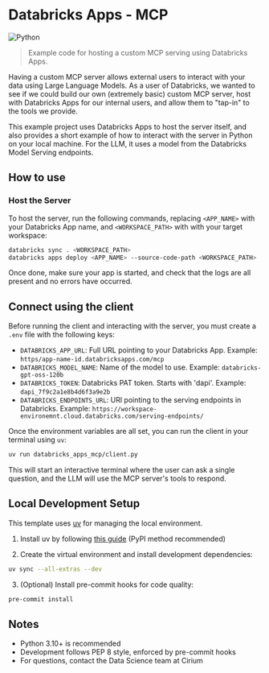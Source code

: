 # Databricks Apps - MCP
![Python](https://img.shields.io/badge/Python-3.10%2B-blue)

> Example code for hosting a custom MCP serving using Databricks Apps.

Having a custom MCP server allows external users to interact with your data using Large Language Models. As a user of Databricks, we wanted to see if we could build our own (extremely basic) custom MCP server, host with Databricks Apps for our internal users, and allow them to "tap-in" to the tools we provide.

This example project uses Databricks Apps to host the server itself, and also provides a short example of how to interact with the server in Python on your local machine. For the LLM, it uses a model from the Databricks Model Serving endpoints. 

## How to use

### Host the Server

To host the server, run the following commands, replacing `<APP_NAME>` with your Databricks App name, and `<WORKSPACE_PATH>` with with your target workspace:

```bash
databricks sync . <WORKSPACE_PATH>
databricks apps deploy <APP_NAME> --source-code-path <WORKSPACE_PATH>
```

Once done, make sure your app is started, and check that the logs are all present and no errors have occurred.

## Connect using the client

Before running the client and interacting with the server, you must create a `.env` file with the following keys:
- `DATABRICKS_APP_URL`: Full URL pointing to your Databricks App. Example: `https/app-name-id.databricksapps.com/mcp`
- `DATABRICKS_MODEL_NAME`: Name of the model to use. Example: `databricks-gpt-oss-120b`
- `DATABRICKS_TOKEN`: Databricks PAT token. Starts with 'dapi'. Example: `dapi_7f9c2a1e8b4d6f3a9e2b`
- `DATABRICKS_ENDPOINTS_URL`: URl pointing to the serving endpoints in Databricks. Example: `https://workspace-environemnt.cloud.databricks.com/serving-endpoints/`

Once the environment variables are all set, you can run the client in your terminal using `uv`:

```bash
uv run databricks_apps_mcp/client.py
```

This will start an interactive terminal where the user can ask a single question, and the LLM will use the MCP server's tools to respond.

## Local Development Setup

This template uses [uv](https://github.com/astral-sh/uv) for managing the local environment.

1. Install uv by following [this guide](https://docs.astral.sh/uv/getting-started/installation/) (PyPI method recommended)

2. Create the virtual environment and install development dependencies:

```bash
uv sync --all-extras --dev
```

3. (Optional) Install pre-commit hooks for code quality:

```bash
pre-commit install
```


## Notes

- Python 3.10+ is recommended  
- Development follows PEP 8 style, enforced by pre-commit hooks  
- For questions, contact the Data Science team at Cirium
